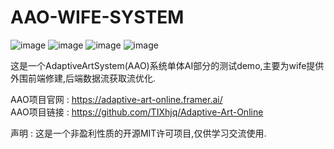 # AAO-WIFE-SYSTEM

![image](https://img.shields.io/badge/author-TIXhjq-orange)
![image](https://img.shields.io/badge/python-3.10.11-darkgreen)
![image](https://img.shields.io/badge/License-MIT-blue)
![image](https://img.shields.io/badge/Platform-Android&Linux&PC-red)

这是一个AdaptiveArtSystem(AAO)系统单体AI部分的测试demo,主要为wife提供外围前端修建,后端数据流获取流优化.

AAO项目官网 : https://adaptive-art-online.framer.ai/  
AAO项目链接 : https://github.com/TIXhjq/Adaptive-Art-Online




声明 : 这是一个非盈利性质的开源MIT许可项目,仅供学习交流使用.
